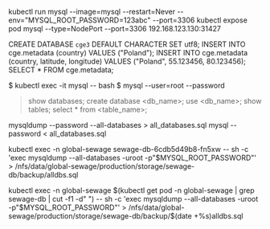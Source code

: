 kubectl run mysql --image=mysql --restart=Never --env="MYSQL_ROOT_PASSWORD=123abc" --port=3306
kubectl expose pod mysql --type=NodePort --port=3306
192.168.123.130:31427

CREATE DATABASE `cge3` DEFAULT CHARACTER SET utf8;
INSERT INTO cge.metadata (country) VALUES ("Poland");
INSERT INTO cge.metadata (country, latitude, longitude) VALUES ("Poland", 55.123456, 80.123456);
SELECT * FROM cge.metadata;

$ kubectl exec -it mysql -- bash
$ mysql --user=root --password

> show databases;
> create database <db_name>;
> use <db_name>;
> show tables;
> select * from <table_name>;

mysqldump --password --all-databases > all_databases.sql
mysql --password < all_databases.sql



kubectl exec -n global-sewage sewage-db-6cdb5d49b8-fn5xw -- sh -c 'exec mysqldump --all-databases -uroot -p"$MYSQL_ROOT_PASSWORD"' > /nfs/data/global-sewage/production/storage/sewage-db/backup/alldbs.sql

kubectl exec -n global-sewage $(kubectl get pod -n global-sewage | grep sewage-db | cut -f1 -d" ") -- sh -c 'exec mysqldump --all-databases -uroot -p"$MYSQL_ROOT_PASSWORD"' > /nfs/data/global-sewage/production/storage/sewage-db/backup/$(date +%s)alldbs.sql
